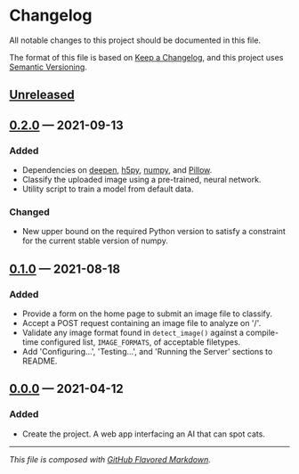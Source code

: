 # Changelog
All notable changes to this project should be documented in this file.

The format of this file is based on [Keep a Changelog][kac], and this project
uses [Semantic Versioning][sv].

## [Unreleased][new]

## [0.2.0][0.2.0] — 2021-09-13

### Added
- Dependencies on [deepen][deep], [h5py][h5py], [numpy][numpy], and
    [Pillow][pil].
- Classify the uploaded image using a pre-trained, neural network.
- Utility script to train a model from default data.

### Changed
- New upper bound on the required Python version to satisfy a constraint for the
    current stable version of numpy.

## [0.1.0][0.1.0] — 2021-08-18

### Added
- Provide a form on the home page to submit an image file to classify.
- Accept a POST request containing an image file to analyze on '/'.
- Validate any image format found in `detect_image()` against a compile-time
    configured list, `IMAGE_FORMATS`, of acceptable filetypes.
- Add 'Configuring...', 'Testing...', and 'Running the Server' sections to
    README.

## [0.0.0][0.0.0] — 2021-04-12

### Added
- Create the project. A web app interfacing an AI that can spot cats.

---
_This file is composed with [GitHub Flavored Markdown][gfm]._

[deep]: https://github.com/petejh/deepen/
[gfm]: https://github.github.com/gfm/
[h5py]: https://www.h5py.org/
[kac]: https://keepachangelog.com/en/1.0.0/
[numpy]: https://numpy.org/
[pil]: https://python-pillow.org/
[sv]: https://semver.org

[new]: https://github.com/petejh/meimei/compare/HEAD..v0.2.0
[0.2.0]: https://github.com/petejh/meimei/releases/tag/v0.2.0
[0.1.0]: https://github.com/petejh/meimei/releases/tag/v0.1.0
[0.0.0]: https://github.com/petejh/meimei/releases/tag/v0.0.0
